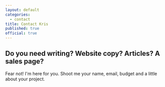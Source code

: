 ```yaml
---
layout: default
categories:
  - contact
title: Contact Kris
published: true
official: true
---
```


## Do you need writing? Website copy? Articles? A sales page?

Fear not! I'm here for you. Shoot me your name, email, budget and a little about your project.
